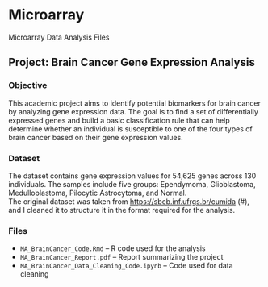 # Microarray
Microarray Data Analysis Files

## Project: Brain Cancer Gene Expression Analysis

### Objective  
This academic project aims to identify potential biomarkers for brain cancer by analyzing gene expression data. The goal is to find a set of differentially expressed genes and build a basic classification rule that can help determine whether an individual is susceptible to one of the four types of brain cancer based on their gene expression values.

### Dataset  
The dataset contains gene expression values for 54,625 genes across 130 individuals. The samples include five groups: Ependymoma, Glioblastoma, Medulloblastoma, Pilocytic Astrocytoma, and Normal.  
The original dataset was taken from https://sbcb.inf.ufrgs.br/cumida (#), and I cleaned it to structure it in the format required for the analysis.

### Files  
- `MA_BrainCancer_Code.Rmd` – R code used for the analysis  
- `MA_BrainCancer_Report.pdf` – Report summarizing the project  
- `MA_BrainCancer_Data_Cleaning_Code.ipynb` – Code used for data cleaning
